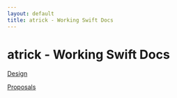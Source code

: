 ```yaml
---
layout: default
title: atrick - Working Swift Docs
---
```


# atrick - Working Swift Docs

[Design](design)

[Proposals](proposal)
